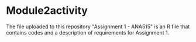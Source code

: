 # Module2activity

The file uploaded to this repository "Assignment 1 - ANA515" is an R file that contains codes and a description of requirements for Assignment 1. 
